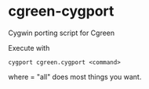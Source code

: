 # cgreen-cygport
Cygwin porting script for Cgreen

Execute with

    cygport cgreen.cygport <command>

where <command> = "all" does most things you want.
